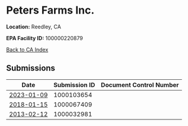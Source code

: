 # Peters Farms Inc.

**Location:** Reedley, CA

**EPA Facility ID:** 100000220879

[Back to CA Index](../../index.md)

## Submissions

| Date | Submission ID | Document Control Number |
|------|--------------|-------------------------|
| [2023-01-09](submissions/1000103654.md) | 1000103654 |  |
| [2018-01-15](submissions/1000067409.md) | 1000067409 |  |
| [2013-02-12](submissions/1000032981.md) | 1000032981 |  |
